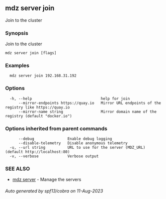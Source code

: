 ## mdz server join

Join to the cluster

### Synopsis

Join to the cluster

```
mdz server join [flags]
```

### Examples

```
  mdz server join 192.168.31.192
```

### Options

```
  -h, --help                               help for join
      --mirror-endpoints https://quay.io   Mirror URL endpoints of the registry like https://quay.io
      --mirror-name string                 Mirror domain name of the registry (default "docker.io")
```

### Options inherited from parent commands

```
      --debug               Enable debug logging
      --disable-telemetry   Disable anonymous telemetry
  -u, --url string          URL to use for the server (MDZ_URL) (default http://localhost:80)
  -v, --verbose             Verbose output
```

### SEE ALSO

* [mdz server](mdz_server.md)	 - Manage the servers

###### Auto generated by spf13/cobra on 11-Aug-2023
